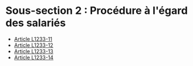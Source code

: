 # Sous-section 2 : Procédure à l'égard des salariés

* [Article L1233-11](./LEGIARTI000006901023.md)
* [Article L1233-12](./LEGIARTI000006901024.md)
* [Article L1233-13](./LEGIARTI000006901025.md)
* [Article L1233-14](./LEGIARTI000006901026.md)

